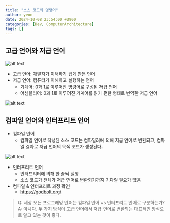 ```yaml
---
title: "소스 코드와 명령어"
author: yeon
date: 2024-10-08 23:54:00 +0900
categories: [Dev, ComputerArchitecture]
tags: []
---
```


## 고급 언어와 저급 언어
![alt text](image.png)
- 고급 언어: 개발자가 이해하기 쉽게 만든 언어
- 저급 언어: 컴퓨터가 이해하고 실행하는 언어
    - 기계어: 0과 1로 이루어진 명령어로 구성된 저급 언어
    - 어셈블리어: 0과 1로 이루어진 기계어를 읽기 편한 형태로 번역한 저급 언어

![alt text](image-1.png)

## 컴파일 언어와 인터프리트 언어
- 컴파일 언어
    - 컴파일 언어로 작성된 소스 코드는 컴파일러에 의해 저급 언어로 변환되고, 컴파일 결과로 저급 언어의 목적 코드가 생성된다.

![alt text](image-2.png)

- 인터프리트 언어
    - 인터프리터에 의해 한 줄씩 실행
    - 소스 코드가 전체가 저급 언어로 변환되기까지 기다릴 필요가 없음
- 컴파일 & 인터프리트 과정 확인
    - https://godbolt.org/

> Q: 세상 모든 프로그래밍 언어는 컴파일 언어 vs 인터프리트 언어로 구분하는가?   
A: 아니다. 두 가지 방식이 고급 언어에서 저급 언어로 변환되는 대표적인 방식으로 알고 있는 것이 좋다.